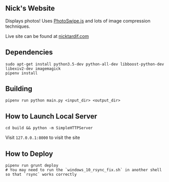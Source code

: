 ## Nick's Website
Displays photos! Uses [PhotoSwipe.js](http://www.photoswipe.com) and lots of image compression techniques.

Live site can be found at [nicktardif.com](http://www.nicktardif.com)

## Dependencies
```
sudo apt-get install python3.5-dev python-all-dev libboost-python-dev libexiv2-dev imagemagick
pipenv install
```

## Building
```
pipenv run python main.py <input_dir> <output_dir>
```

## How to Launch Local Server
```
cd build && python -m SimpleHTTPServer
```

Visit `127.0.0.1:8000` to visit the site

## How to Deploy
```
pipenv run grunt deploy
# You may need to run the `windows_10_rsync_fix.sh` in another shell so that `rsync` works correctly
```
